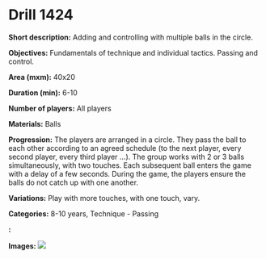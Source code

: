 # Drill 1424

**Short description:**
Adding and controlling with multiple balls in the circle.

**Objectives:**
Fundamentals of technique and individual tactics. Passing and control.

**Area (mxm):**
40x20

**Duration (min):**
6-10

**Number of players:**
All players

**Materials:**
Balls

**Progression:**
The players are arranged in a circle. They pass the ball to each other according to an agreed schedule (to the next player, every second player, every third player ...). The group works with 2 or 3 balls simultaneously, with two touches. Each subsequent ball enters the game with a delay of a few seconds. During the game, the players ensure the balls do not catch up with one another.

**Variations:**
Play with more touches, with one touch, vary.

**Categories:**
8-10 years, Technique - Passing

**:**


**Images:**
![](https://www.coachingfutsal.com/\images\4900a33d-40be-437b-9e6f-01145f41cd01_228.png)

